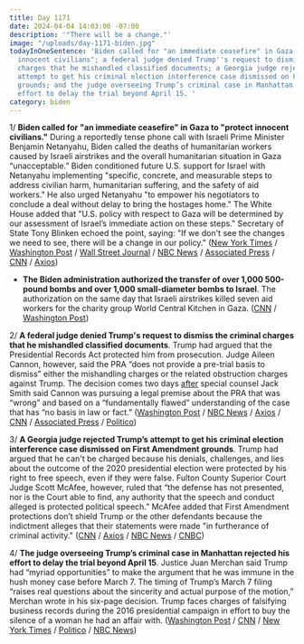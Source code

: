 ```yaml
---
title: Day 1171
date: 2024-04-04 14:03:00 -07:00
description: '"There will be a change."'
image: "/uploads/day-1171-biden.jpg"
todayInOneSentence: 'Biden called for "an immediate ceasefire" in Gaza to "protect
  innocent civilians"; a federal judge denied Trump''s request to dismiss the criminal
  charges that he mishandled classified documents; a Georgia judge rejected Trump’s
  attempt to get his criminal election interference case dismissed on First Amendment
  grounds; and the judge overseeing Trump’s criminal case in Manhattan rejected his
  effort to delay the trial beyond April 15. '
category: biden
---
```


1/ **Biden called for "an immediate ceasefire" in Gaza to "protect innocent civilians."** During a reportedly tense phone call with Israeli Prime Minister Benjamin Netanyahu, Biden called the deaths of humanitarian workers caused by Israeli airstrikes and the overall humanitarian situation in Gaza “unacceptable.” Biden conditioned future U.S. support for Israel with Netanyahu implementing "specific, concrete, and measurable steps to address civilian harm, humanitarian suffering, and the safety of aid workers." He also urged Netanyahu "to empower his negotiators to conclude a deal without delay to bring the hostages home." The White House added that "U.S. policy with respect to Gaza will be determined by our assessment of Israel’s immediate action on these steps." Secretary of State Tony Blinken echoed the point, saying: "If we don't see the changes we need to see, there will be a change in our policy." ([New York Times](https://www.nytimes.com/live/2024/04/04/world/israel-hamas-war-gaza-news) / [Washington Post](https://www.washingtonpost.com/world/2024/04/04/israel-hamas-war-news-gaza-palestine/) / [Wall Street Journal](https://www.wsj.com/world/middle-east/biden-netanyahu-set-to-talk-as-gaza-aid-worker-deaths-add-to-pressure-on-israel-9dee3793?mod=hp_lead_pos1) / [NBC News](https://www.nbcnews.com/politics/white-house/biden-speak-netanyahu-israeli-strike-world-central-kitchen-aid-workers-rcna146376) / [Associated Press](https://apnews.com/article/biden-netanyahu-3591fb5f82b22cf8e5d1060fccaef115) / [CNN](https://www.cnn.com/middleeast/live-news/israel-hamas-war-gaza-news-04-04-24/index.html) / [Axios](https://www.axios.com/2024/04/04/biden-ceasefire-gaza-netanyahu-call))

* **The Biden administration authorized the transfer of over 1,000 500-pound bombs and over 1,000 small-diameter bombs to Israel**. The authorization on the same day that Israeli airstrikes killed seven aid workers for the charity group World Central Kitchen in Gaza. ([CNN](https://www.cnn.com/2024/04/04/politics/us-israel-bombs-transfer/index.html) / [Washington Post](https://www.washingtonpost.com/national-security/2024/04/04/world-central-kitchen-us-weapons-israel/))

2/ **A federal judge denied Trump's request to dismiss the criminal charges that he mishandled classified documents**. Trump had argued that the Presidential Records Act protected him from prosecution. Judge Aileen Cannon, however, said the PRA “does not provide a pre-trial basis to dismiss” either the mishandling charges or the related obstruction charges against Trump. The decision comes two days [after](https://whatthefuckjusthappenedtoday.com/2024/04/03/day-1170/#1-special-counsel-jack-smith-warned) special counsel Jack Smith said Cannon was pursuing a legal premise about the PRA that was “wrong” and based on a “fundamentally flawed” understanding of the case that has “no basis in law or fact.” ([Washington Post](https://www.washingtonpost.com/national-security/2024/04/04/cannon-trump-jack-smith-presidential-records-act/) / [NBC News](https://www.nbcnews.com/politics/donald-trump/judge-denies-trump-bid-dismiss-classified-documents-case-using-preside-rcna146460) / [Axios](https://www.axios.com/2024/04/04/judge-reject-trump-dismiss-classified-documents) / [CNN](https://www.cnn.com/2024/04/04/politics/trump-judge-aileen-cannon-classified-documents-jack-smith/index.html) / [Associated Press](https://apnews.com/article/donald-trump-jack-smith-classified-documents-b862ec627ac0070e5353ac324d8d333f) / [Politico](https://www.politico.com/news/2024/04/04/donald-trump-classified-docs-case-00150642))

3/ **A Georgia judge rejected Trump’s attempt to get his criminal election interference case dismissed on First Amendment grounds**. Trump had argued that he can't be charged because his denials, challenges, and lies about the outcome of the 2020 presidential election were protected by his right to free speech, even if they were false. Fulton County Superior Court Judge Scott McAfee, however, ruled that “the defense has not presented, nor is the Court able to find, any authority that the speech and conduct alleged is protected political speech.” McAfee added that First Amendment protections don’t shield Trump or the other defendants because the indictment alleges that their statements were made "in furtherance of criminal activity." ([CNN](https://www.cnn.com/2024/04/04/politics/donald-trump-fulton-country-first-amendment/index.html) / [Axios](https://www.axios.com/2024/04/04/trump-case-georgia-charged-free-speech) / [NBC News](https://www.nbcnews.com/politics/donald-trump/georgia-judge-rejects-trump-bid-dismiss-election-interference-charges-rcna146431) / [CNBC](https://www.cnbc.com/2024/04/04/trump-loses-bid-to-dismiss-georgia-election-case-on-free-speech-grounds.html))

4/ **The judge overseeing Trump’s criminal case in Manhattan rejected his effort to delay the trial beyond April 15**. Justice Juan Merchan said Trump had “myriad opportunities” to make the argument that he was immune in the hush money case before March 7. The timing of Trump’s March 7 filing “raises real questions about the sincerity and actual purpose of the motion,” Merchan wrote in his six-page decision. Trump faces charges of falsifying business records during the 2016 presidential campaign in effort to buy the silence of a woman he had an affair with. ([Washington Post](https://www.washingtonpost.com/politics/2024/04/03/donald-trump-hush-money-criminal-trial-immunity/238332ee-f1fb-11ee-a4c9-88e569a98b58_story.html) / [CNN](https://www.cnn.com/2024/04/03/politics/judge-deny-motion-delay-hush-money-trump/index.html) / [New York Times](https://www.nytimes.com/2024/04/03/nyregion/trump-merchan-immunity-ruling.html) / [Politico](https://www.politico.com/news/2024/04/03/judge-rejects-trumps-longshot-bid-to-further-delay-his-manhattan-criminal-trial-00150496) / [NBC News](https://www.nbcnews.com/politics/donald-trump/judge-trump-hush-money-case-rejects-presidential-immunity-defense-rcna146303))
